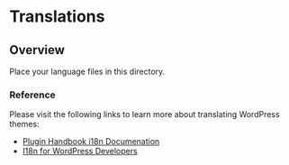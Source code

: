 # Translations

## Overview
Place your language files in this directory.

### Reference
Please visit the following links to learn more about translating WordPress themes:

* [Plugin Handbook i18n Documenation](http://make.wordpress.org/docs/plugin-developer-handbook/plugin-components/internationalization/)
* [I18n for WordPress Developers](http://codex.wordpress.org/I18n_for_WordPress_Developers)
